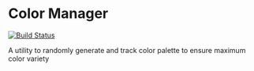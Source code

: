 # Color Manager
[![Build Status](https://travis-ci.org/dtom90/color-manager.svg?branch=master)](https://travis-ci.org/dtom90/color-manager)

A utility to randomly generate and track color palette to ensure maximum color variety